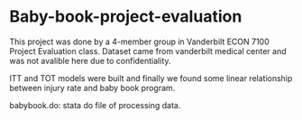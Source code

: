 # Baby-book-project-evaluation

This project was done by a 4-member group in Vanderbilt ECON 7100 Project Evaluation class. Dataset came from vanderbilt medical center and was not avalible here due to confidentiality. 

ITT and TOT models were built and finally we found some linear relationship between injury rate and baby book program. 

babybook.do: stata do file of processing data.
